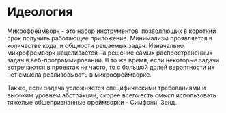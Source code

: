 Идеология
=========

Микрофреймворк - это набор инструментов, позволяющих в короткий срок получить работающее приложение. 
Минимализм проявляется в количестве кода, и общности решаемых задач.
Изначально микрофремворк нацеливается на решение самых распространенных задач в веб-программировании.
В то же время, если некоторые задачи встречаются в проектах не часто, то с большой долей вероятности их нет
смысла реализовывать в микрофреймворке.

Также, если задача усложняется специфическими требованиями и высоким уровнем абстракции, скорее всего 
есть смысл использовать тяжелые общепризнанные фреймворки - Симфони, Зенд.
